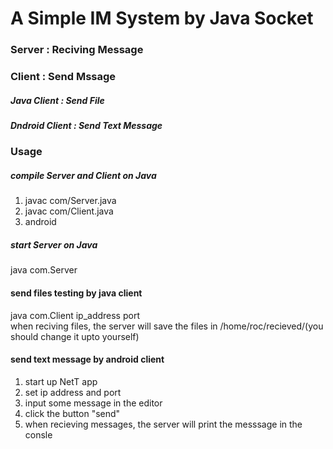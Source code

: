 # A Simple IM System by Java Socket
### Server : Reciving Message
### Client : Send Mssage
##### Java Client : Send File
##### Dndroid Client : Send Text Message

### Usage
##### compile Server and Client on Java
1. javac com/Server.java  
2. javac com/Client.java  
3. android  
##### start Server on Java  
java com.Server  

#### send files testing by java client  
java com.Client ip_address port <file list>  
when reciving files, the server will save the files in /home/roc/recieved/(you should change it upto yourself)  

#### send text message by android client
1. start up NetT app  
2. set ip address and port  
3. input some message in the editor  
4. click the button "send"  
5. when recieving messages, the server will print the messsage in the consle  
